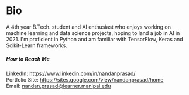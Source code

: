 # Bio

A 4th year B.Tech. student and AI enthusiast who enjoys working on machine learning and data science projects, hoping to land a job in AI in 2021. I'm proficient in Python and am familiar with TensorFlow, Keras and Scikit-Learn frameworks.


##### How to Reach Me
LinkedIn: https://www.linkedin.com/in/nandanprasad/     
Portfolio Site: https://sites.google.com/view/nandanprasad/home    
Email: nandan.prasad@learner.manipal.edu     

